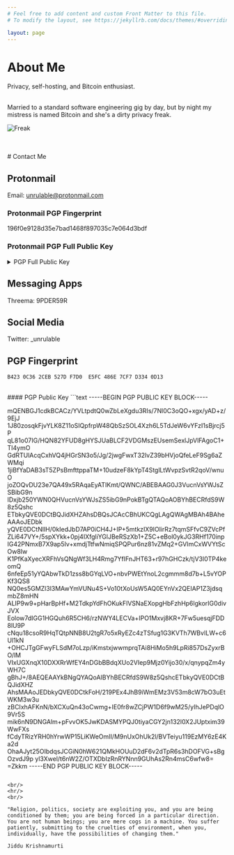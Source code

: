 ```yaml
---
# Feel free to add content and custom Front Matter to this file.
# To modify the layout, see https://jekyllrb.com/docs/themes/#overriding-theme-defaults

layout: page
---
```


# About Me
Privacy, self-hosting, and Bitcoin enthusiast.

<br/>
Married to a standard software engineering gig by day, but by night my mistress is named Bitcoin and she's a dirty privacy freak.

![Freak](https://media.giphy.com/media/EuhidVsRs4g5a/giphy.gif)

<br/>

<br/>
# Contact Me

## Protonmail
Email: unrulable@protonmail.com

### Protonmail PGP Fingerprint

196f0e9128d35e7bad1468f897035c7e064d3bdf

### Protonmail PGP Full Public Key
<details>
    <summary>PGP Full Public Key</summary>
    -----BEGIN PGP PUBLIC KEY BLOCK-----

    Version: OpenPGP.js v4.10.10
    Comment: https://openpgpjs.org

    xjMEYogEqBYJKwYBBAHaRw8BAQdA6BeC/9F7V0pCPWpGs1kQBzoGxmyVNk5r
    p4cp28aH7NTNM3VucnVsYWJsZUBwcm90b25tYWlsLmNvbSA8dW5ydWxhYmxl
    QHByb3Rvbm1haWwuY29tPsKPBBAWCgAgBQJiiASoBgsJBwgDAgQVCAoCBBYC
    AQACGQECGwMCHgEAIQkQlwNcfgZNO98WIQQZbw6RKNNee60UaPiXA1x+Bk07
    37HhAQD+YNwbmYxkWXnn4ajb3OBau880NbMQVsSA3IQIBqErtQEA4RmrJZGZ
    MMBwl6cpLXEUWqfhnHtcQxMVczv3aHhAWA7OOARiiASoEgorBgEEAZdVAQUB
    AQdARiXV4yN8dJ93rePI8E81XEIvZx4mXUfzWx7ffkHQJg8DAQgHwngEGBYI
    AAkFAmKIBKgCGwwAIQkQlwNcfgZNO98WIQQZbw6RKNNee60UaPiXA1x+Bk07
    30GBAQDylLLPuZUsRHRGtZ6+RhnXv6Kmza2SoWS1EH68waTd4wD8DhPVLUPJ
    GiFRoDeekd+b5tmY/kOPYmTfLJ2OVKMQyA4=
    =Ehhr
    -----END PGP PUBLIC KEY BLOCK-----
</details>

## Messaging Apps
Threema: 9PDER59R

## Social Media
Twitter: _unrulable



## PGP Fingerprint
```text
B423 0C36 2CEB 527D F7D0  E5FC 486E 7CF7 D334 0D13
```
<br/>
#### PGP Public Key
 ```text
 -----BEGIN PGP PUBLIC KEY BLOCK-----

 mQENBGJ1cdkBCACz/YVLtpdtQ0wZbLeXgdu3RIs/7Nl0C3oQO+xgx/yAD+z/9EjJ
 1J80zosqkFjvYLK8Z11oSIQpfrpW48QbSzSOL4Xzh6L5TdJeW6vYFzI1sBjrcj5P
 qL81o07IG/HQN82YFUD8gHYSJUaBLCF2VDGMszEUsemSexlJpVlFAgoC1+TI4ymO
 GdRTUlAcqCxhVQ4jHGrSN3o5/Jg/2jwgFwxT32lvZ39bHVjoQfeLeF9Sg6aZWMqi
 1jiBfYaDAB3sT5ZPsBmfttppaTM+10udzeF8kYpT4StglLtWvpzSvtR2qoV/wnuO
 joZOQvDU23e7QA49x5RAqaEyATIKmt/QWNC/ABEBAAG0J3VucnVsYWJsZSBibG9n
 IDxjb250YWN0QHVucnVsYWJsZS5ibG9nPokBTgQTAQoAOBYhBECRfdS9W8z5Qshc
 ETbkyQVE0DCtBQJidXHZAhsDBQsJCAcCBhUKCQgLAgQWAgMBAh4BAheAAAoJEDbk
 yQVE0DCtNlIH/0kIedJbD7AP0iCH4J+IP+5mtkzIX9lOlirRz7tqmSFfvC9ZVcPf
 ZLi647VY+/5spXYkk+0pj4IXfgliYGlJBeRSzXb1+Z5C+eBol0ykJG3RHf170inp
 IG42PNmxB7X9ap5Iv+xmdjTtfwNmiqSPQPur6nz81vZMq2+GVImCxWVYtScOw8Iw
 K1PfKaXyecXRFhVsQNgWf3LH4Rmg7YfIFnJHT63+r97hGHCzk/tjV3l0TP4keomQ
 6nfeEp51yYQAbwTkD1zss8bGYqLVO+nbvPWEtYnoL2cgmmm8d7b+L5vYOPKf3QS8
 NQ0es5GMZl3l3MAwYmVUNu4S+Vo10tXoUsW5AQ0EYnVx2QEIAP1Z3jdsqmbZ8mHN
 ALIP9w9+pHarBpHf+M2TdkpYdFhOKukFlVSNaEXopgHbFzhHp6lgkorIG0divJVX
 Eolow7dIGG1HGQuh6R5CH6/rzNWY4LECVa+IPO1Mxvj8KR+7Fw5uesqjFDD8lU9P
 cNqu18csoR9HqTQtpNNB8U2tgR7o5xRyEZc4zTSfug1G3KVTh7WBvILW+c6Ul1kN
 +OHCJTgGFwyFLSdM7oLzp/iKmstxjwwmprqTAi8HiMo5h9LpRi857DsZyxrBO/lM
 VIxUGXnqX10DXXRrWfEY4nDGbBBdqXUo2VIep9Mjz0Yijo30/x/qnypqZm4yWH7C
 gBhJ+/8AEQEAAYkBNgQYAQoAIBYhBECRfdS9W8z5QshcETbkyQVE0DCtBQJidXHZ
 AhsMAAoJEDbkyQVE0DCtkFoH/219PEx4JhB9iWmEMz3V53m8cW7bO3uEtWKM3w3u
 zBCIxhAFKnN/bXCXuQn43oCwmg+IE0fr8wZCjPW1D6f9wM25/yIhJePDqlO9Vr5S
 mik6nN9DNGAlm+pFvvOK5JwKDASMYPQJ0tiyaCGY2jn132l0X2JUptxim39WwFXs
 fCdyTRizYRH0hYrwWP15LiKWeOmII/M9nUxOhUk2l/BVTeiyu119EzMY6zE4Ka2d
 OhaAJyt25OIbdqsJCGiN0hW621QMkHOUuD2dF6v2dTpR6s3hDOFVG+sBgOzvdJ9p
 yl3Xwel/t6nW2Z/OTXDbIzRnRYNnn9GUhAs2Rn4msC6wfw8=
 =Zkkm
 -----END PGP PUBLIC KEY BLOCK-----
```

<br/>
<hr/>
<br/>

"Religion, politics, society are exploiting you, and you are being conditioned by them; you are being forced in a particular direction. You are not human beings; you are mere cogs in a machine. You suffer patiently, submitting to the cruelties of environment, when you, individually, have the possibilities of changing them."

Jiddu Krishnamurti
